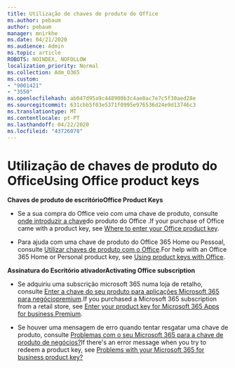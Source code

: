 ```yaml
---
title: Utilização de chaves de produto do Office
ms.author: pebaum
author: pebaum
manager: mnirkhe
ms.date: 04/21/2020
ms.audience: Admin
ms.topic: article
ROBOTS: NOINDEX, NOFOLLOW
localization_priority: Normal
ms.collection: Adm_O365
ms.custom:
- "9001421"
- "3550"
ms.openlocfilehash: ab047d95a9c448900b3c4ae8ac7e7c5f30aed28e
ms.sourcegitcommit: 631cbb5f03e5371f0995e976536d24e9d13746c3
ms.translationtype: MT
ms.contentlocale: pt-PT
ms.lasthandoff: 04/22/2020
ms.locfileid: "43726078"
---
```

# <a name="using-office-product-keys"></a><span data-ttu-id="6954a-102">Utilização de chaves de produto do Office</span><span class="sxs-lookup"><span data-stu-id="6954a-102">Using Office product keys</span></span>

<span data-ttu-id="6954a-103">**Chaves de produto de escritório**</span><span class="sxs-lookup"><span data-stu-id="6954a-103">**Office Product Keys**</span></span>

- <span data-ttu-id="6954a-104">Se a sua compra do Office veio com uma chave de produto, consulte [onde introduzir a chave](https://support.office.com/article/Where-to-enter-your-Office-product-key-0a82e5ae-739e-4b92-a6f4-2ec780c185db)do produto do Office .</span><span class="sxs-lookup"><span data-stu-id="6954a-104">If your purchase of Office came with a product key, see [Where to enter your Office product key](https://support.office.com/article/Where-to-enter-your-Office-product-key-0a82e5ae-739e-4b92-a6f4-2ec780c185db).</span></span>

- <span data-ttu-id="6954a-105">Para ajuda com uma chave de produto do Office 365 Home ou Pessoal, consulte [Utilizar chaves de produto com o Office](https://support.office.com/article/using-product-keys-with-office-12a5763a-d45c-4685-8c95-a44500213759).</span><span class="sxs-lookup"><span data-stu-id="6954a-105">For help with an Office 365 Home or Personal product key, see [Using product keys with Office](https://support.office.com/article/using-product-keys-with-office-12a5763a-d45c-4685-8c95-a44500213759).</span></span>

<span data-ttu-id="6954a-106">**Assinatura do Escritório ativador**</span><span class="sxs-lookup"><span data-stu-id="6954a-106">**Activating Office subscription**</span></span> 
- <span data-ttu-id="6954a-107">Se adquiriu uma subscrição microsoft 365 numa loja de retalho, consulte [Enter a chave do seu produto para aplicações Microsoft 365 para negóciopremium](https://docs.microsoft.com/office365/admin/misc/enter-your-product-key?redirectSourcePath=%252farticle%252f0199dd39-7c46-4875-af9b-588df3a9afea&view=o365-worldwide).</span><span class="sxs-lookup"><span data-stu-id="6954a-107">If you purchased a Microsoft 365 subscription from a retail store, see [Enter your product key for Microsoft 365 Apps for business Premium](https://docs.microsoft.com/office365/admin/misc/enter-your-product-key?redirectSourcePath=%252farticle%252f0199dd39-7c46-4875-af9b-588df3a9afea&view=o365-worldwide).</span></span>

- <span data-ttu-id="6954a-108">Se houver uma mensagem de erro quando tentar resgatar uma chave de produto, consulte [Problemas com o seu Microsoft 365 para a chave de produto de negócios?](https://docs.microsoft.com/office365/admin/misc/product-key-errors-and-solutions?view=o365-worldwide)</span><span class="sxs-lookup"><span data-stu-id="6954a-108">If there's an error message when you try to redeem a product key, see [Problems with your Microsoft 365 for business product key?](https://docs.microsoft.com/office365/admin/misc/product-key-errors-and-solutions?view=o365-worldwide)</span></span>
